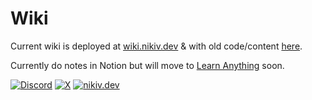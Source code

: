 # Wiki

Current wiki is deployed at [wiki.nikiv.dev](https://wiki.nikiv.dev) & with old code/content [here](https://github.com/past-nikiv/knowledge).

Currently do notes in Notion but will move to [Learn Anything](https://learn-anything.xyz/) soon.

[![Discord](https://img.shields.io/badge/Discord-100000?style=flat&logo=discord&logoColor=white&labelColor=black&color=black)](https://discord.com/invite/TVafwaD23d) [![X](https://img.shields.io/badge/nikitavoloboev-100000?logo=X&color=black)](https://x.com/nikitavoloboev) [![nikiv.dev](https://img.shields.io/badge/nikiv.dev-black)](https://nikiv.dev)
